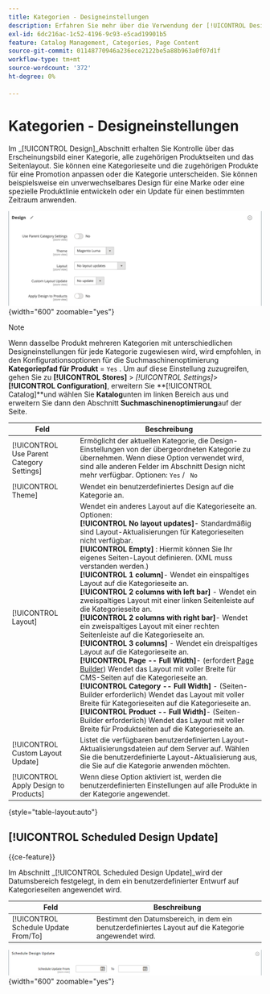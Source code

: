 ```yaml
---
title: Kategorien - Designeinstellungen
description: Erfahren Sie mehr über die Verwendung der [!UICONTROL Design]-Einstellungen zum Definieren des Aussehens einer Kategorie, aller zugehörigen Produktseiten und des Seiten-Layouts.
exl-id: 6dc216ac-1c52-4196-9c93-e5cad19901b5
feature: Catalog Management, Categories, Page Content
source-git-commit: 01148770946a236ece2122be5a88b963a0f07d1f
workflow-type: tm+mt
source-wordcount: '372'
ht-degree: 0%

---
```


# Kategorien - Designeinstellungen

Im _[!UICONTROL Design]_Abschnitt erhalten Sie Kontrolle über das Erscheinungsbild einer Kategorie, alle zugehörigen Produktseiten und das Seitenlayout. Sie können eine Kategorieseite und die zugehörigen Produkte für eine Promotion anpassen oder die Kategorie unterscheiden. Sie können beispielsweise ein unverwechselbares Design für eine Marke oder eine spezielle Produktlinie entwickeln oder ein Update für einen bestimmten Zeitraum anwenden.

![Design-Einstellungen für eine Kategorie](./assets/category-design.png){width="600" zoomable="yes"}

>[!NOTE]
>
>Wenn dasselbe Produkt mehreren Kategorien mit unterschiedlichen Designeinstellungen für jede Kategorie zugewiesen wird, wird empfohlen, in den Konfigurationsoptionen für die Suchmaschinenoptimierung **Kategoriepfad für Produkt** = `Yes` [ ](../configuration-reference/catalog/catalog.md#search-engine-optimization). Um auf diese Einstellung zuzugreifen, gehen Sie zu **[!UICONTROL Stores]** > _[!UICONTROL Settings]_>**[!UICONTROL Configuration]**, erweitern Sie **[!UICONTROL Catalog]**und wählen Sie **Katalog**unten im linken Bereich aus und erweitern Sie dann den Abschnitt **Suchmaschinenoptimierung**auf der Seite.

| Feld | Beschreibung |
|--- |--- |
| [!UICONTROL Use Parent Category Settings] | Ermöglicht der aktuellen Kategorie, die Design-Einstellungen von der übergeordneten Kategorie zu übernehmen. Wenn diese Option verwendet wird, sind alle anderen Felder im Abschnitt Design nicht mehr verfügbar. Optionen: `Yes` / ` No` |
| [!UICONTROL Theme] | Wendet ein benutzerdefiniertes Design auf die Kategorie an. |
| [!UICONTROL Layout] | Wendet ein anderes Layout auf die Kategorieseite an. Optionen: <br/>**[!UICONTROL No layout updates]**- Standardmäßig sind Layout-Aktualisierungen für Kategorieseiten nicht verfügbar.<br/>**[!UICONTROL Empty]** : Hiermit können Sie Ihr eigenes Seiten-Layout definieren. (XML muss verstanden werden.) <br/>**[!UICONTROL 1 column]**- Wendet ein einspaltiges Layout auf die Kategorieseite an.<br/>**[!UICONTROL 2 columns with left bar]** - Wendet ein zweispaltiges Layout mit einer linken Seitenleiste auf die Kategorieseite an. <br/>**[!UICONTROL 2 columns with right bar]**- Wendet ein zweispaltiges Layout mit einer rechten Seitenleiste auf die Kategorieseite an.<br/>**[!UICONTROL 3 columns]** - Wendet ein dreispaltiges Layout auf die Kategorieseite an.<br/>**[!UICONTROL Page -- Full Width]**- (erfordert [Page Builder](../page-builder/introduction.md)) Wendet das Layout mit voller Breite für CMS-Seiten auf die Kategorieseite an.<br/>**[!UICONTROL Category -- Full Width]** - (Seiten-Builder erforderlich) Wendet das Layout mit voller Breite für Kategorieseiten auf die Kategorieseite an. <br/>**[!UICONTROL Product -- Full Width]**- (Seiten-Builder erforderlich) Wendet das Layout mit voller Breite für Produktseiten auf die Kategorieseite an. |
| [!UICONTROL Custom Layout Update] | Listet die verfügbaren benutzerdefinierten Layout-Aktualisierungsdateien auf dem Server auf. Wählen Sie die benutzerdefinierte Layout-Aktualisierung aus, die Sie auf die Kategorie anwenden möchten. |
| [!UICONTROL Apply Design to Products] | Wenn diese Option aktiviert ist, werden die benutzerdefinierten Einstellungen auf alle Produkte in der Kategorie angewendet. |

{style="table-layout:auto"}

## [!UICONTROL Scheduled Design Update]

{{ce-feature}}

Im Abschnitt _[!UICONTROL Scheduled Design Update]_wird der Datumsbereich festgelegt, in dem ein benutzerdefinierter Entwurf auf Kategorieseiten angewendet wird.

| Feld | Beschreibung |
|--- |--- |
| [!UICONTROL Schedule Update From/To] | Bestimmt den Datumsbereich, in dem ein benutzerdefiniertes Layout auf die Kategorie angewendet wird. |

![Geplante Design-Aktualisierung](./assets/category-scheduled-design-update.png){width="600" zoomable="yes"}
